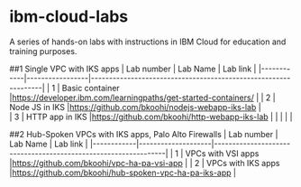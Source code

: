 # ibm-cloud-labs
A series of hands-on labs with instructions in IBM Cloud for education and training purposes.

##1 Single VPC with IKS apps
| Lab number | Lab Name        | Lab link                                                       |
|------------|-----------------|----------------------------------------------------------------|
|     1      | Basic container |https://developer.ibm.com/learningpaths/get-started-containers/ |
|     2      | Node JS in IKS  |https://github.com/bkoohi/nodejs-webapp-iks-lab                 |                                                         
|     3      | HTTP app in IKS |https://github.com/bkoohi/http-webapp-iks-lab                   |
|            |                 |                                                                |

##2 Hub-Spoken VPCs with IKS apps, Palo Alto Firewalls
| Lab number | Lab Name           | Lab link                                                       |
|------------|--------------------|----------------------------------------------------------------|
|     1      | VPCs with VSI apps |https://github.com/bkoohi/vpc-ha-pa-vsi-app                     |
|     2      | VPCs with IKS apps |https://github.com/bkoohi/hub-spoken-vpc-ha-pa-iks-app          |

